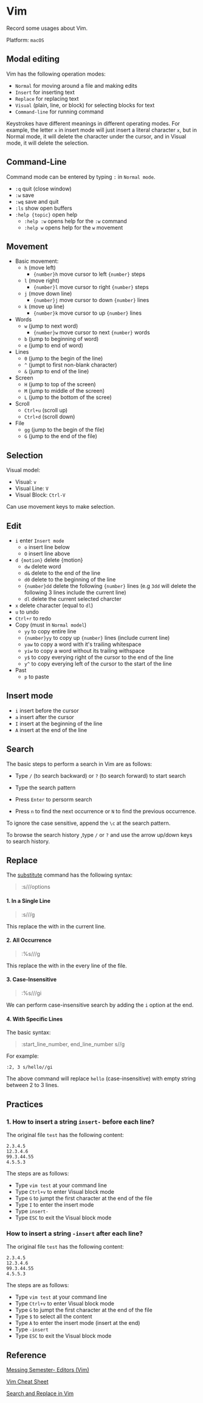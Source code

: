 # Vim

Record some usages about Vim.

Platform: `macOS`



## Modal editing

Vim has the following operation modes:

- `Normal` for moving around a file and making edits
- `Insert` for inserting text
- `Replace` for replacing text
- `Visual` (plain, line, or block) for selecting blocks for text
- `Command-line` for running command



Keystrokes have different meanings in different operating modes. For example, the letter `x` in insert mode will just insert a literal character `x`, but in Normal mode, it will delete the character under the cursor, and in Visual mode, it will delete the selection.



## Command-Line

Command mode can be entered by typing `:` in `Normal mode`.

- `:q` quit (close window)
- `:w` save
- `:wq` save and quit
- `:ls` show open buffers
- `:help {topic}` open help
  - `:help :w` opens help for the `:w` command
  - `:help w` opens help for the `w` movement



## Movement

- Basic movement:
  - `h` (move left)
    - `{number}h` move cursor to left `{number}` steps
  - `l` (move right)
    - `{number}l` move cursor to right `{number}` steps
  - `j` (move down line)
    - `{number}j` move cursor to down `{number}` lines
  - `k` (move up line)
    - `{number}k` move cursor to up `{number}` lines
- Words
  - `w` (jump to next word)
    - `{number}w` move cursor to next `{number}` words
  - `b` (jump to beginning of word)
  - `e` (jump to end of word)
- Lines
  - `0` (jump to the begin of the line)
  - `^` (jumpt to first non-blank character)
  - `&` (jump to end of the line)
- Screen
  - `H` (jump to top of the screen)
  - `M` (jump to middle of the screen)
  - `L` (jump to the bottom of the scree)
- Scroll
  - `Ctrl+u` (scroll up)
  - `Ctrl+d` (scroll down)
- File
  - `gg` (jump to the begin of the file)
  - `G` (jump to the end of the file)



## Selection

Visual model:

- Visual: `v`
- Visual Line: `V`
- Visual Block: `Ctrl-V`

Can use movement keys to make selection.



## Edit

- `i` enter `Insert mode`
  - `o` insert line below
  - `O` insert line above
- `d {motion}` delete {motion}
  - `dw` delete word
  - `d&` delete to the end of the line
  - `d0` delete to the beginning of the line
  - `{number}dd` delete the following `{number}` lines (e.g `3dd` will delete the following 3 lines include the current line)
  - `dl` delete the current selected charcter
- `x` delete character (equal to `dl`)
- `u` to undo
- `Ctrl+r` to redo
- Copy (must in `Normal model`)
  - `yy` to copy entire line 
  - `{number}yy` to copy up `{number}` lines (include current line)
  - `yaw` to copy a word with it's trailing whitespace
  - `yiw` to copy a word without its trailing withspace
  - `y$` to copy everying right of the cursor to the end of the line
  - `y^` to copy everying left of the cursor to the start of the line
- Past
  - `p` to paste



## Insert mode

- `i` insert before the cursor
- `a` insert after the cursor
- `I` insert at the beginning of the line
- `A` insert at the end of the line



## Search

The basic steps to perform a search in Vim are as follows:

- Type `/` (to search backward) or `?` (to search forward) to start search

- Type the search pattern
- Press `Enter` to persorm search
- Press `n` to find the next occurrence or `N` to find the previous occurrence.



To ignore the case sensitive, append the `\c` at the search pattern.

To browse the search history ,type `/` or `?` and use the arrow up/down keys to search history.



## Replace

The [substitute](https://www.oreilly.com/library/view/vi-and-vim/9781449303082/ch01s07.html) command has the following syntax:

> :s/<old>/<new>/options



#### 1. In a Single Line

> :s/<old>/<new>/g

This replace the <old> with <new> in the current line.



#### 2. All Occurrence

> :%s/<old>/<new>/g

This replace the <old> with <new> in the every line of the file.



#### 3. Case-Insensitive

> :%s/<old>/<new>/gi

We can perform case-insensitive search by adding the `i` option at the end.



#### 4. With Specific Lines

The basic syntax:

> :start_line_number, end_line_number s/<old>/<new>g

For example:

```shell
:2, 3 s/hello//gi
```

The above command will replace `hello` (case-insensitive) with empty string between 2 to 3 lines.



## Practices

### 1. How to insert a string `insert-` before each line?

The original file `test` has the following content:

```
2.3.4.5
12.3.4.6
99.3.44.55
4.5.5.3
```

The steps are as follows:

- Type `vim test` at your command line
- Type `Ctrl+v` to enter Visual block mode
- Type `G` to jumpt the first character at the end of the file
- Type `I` to enter the insert mode
- Type `insert-` 
- Type `ESC` to exit the Visual block mode



### How to insert a string `-insert` after each line?

The original file `test` has the following content:

```
2.3.4.5
12.3.4.6
99.3.44.55
4.5.5.3
```

The steps are as follows:

- Type `vim test` at your command line
- Type `Ctrl+v` to enter Visual block mode
- Type `G` to jumpt the first character at the end of the file
- Type `$` to select all the content
- Type `A` to enter the insert mode (insert at the end)
- Type `-insert` 
- Type `ESC` to exit the Visual block mode



## Reference

[Messing Semester- Editors (Vim)](https://missing.csail.mit.edu/2020/editors/)

[Vim Cheat Sheet](https://vim.rtorr.com/)

[Search and Replace in Vim](https://www.baeldung.com/linux/vim-search-replace)
